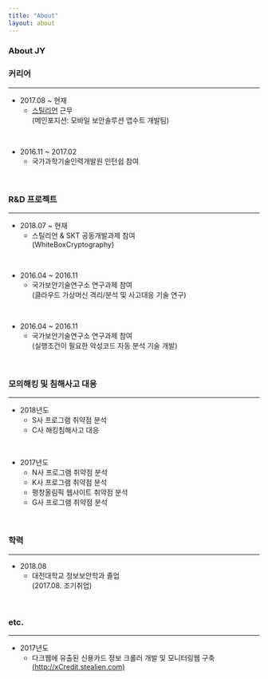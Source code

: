 ```yaml
---
title: "About"
layout: about
---
```


### About JY  


### **커리어**
* * *
- 2017.08 ~ 현재
  + [스틸리언](https://www.stealien.com/) 근무  
      (메인포지션: 모바일 보안솔루션 앱수트 개발팀)  
<br>  

- 2016.11 ~ 2017.02
  + 국가과학기술인력개발원 인턴쉽 참여  

  
<br> 

### **R&D 프로젝트**
* * *

- 2018.07 ~ 현재
  + 스틸리언 & SKT 공동개발과제 참여  
     (WhiteBoxCryptography)  
<br>

- 2016.04 ~ 2016.11 
  + 국가보안기술연구소 연구과제 참여  
     (클라우드 가상머신 격리/분석 및 사고대응 기술 연구)  
<br>    

- 2016.04 ~ 2016.11 
  + 국가보안기술연구소 연구과제 참여  
     (실행조건이 필요한 악성코드 자동 분석 기술 개발)

<br> 

### **모의해킹 및 침해사고 대응**
* * *

- 2018년도
  + S사 프로그램 취약점 분석
  + C사 해킹침해사고 대응
<br>

- 2017년도
  + N사 프로그램 취약점 분석
  + K사 프로그램 취약점 분석
  + 평창올림픽 웹사이트 취약점 분석
  + G사 프로그램 취약점 분석


<br> 

### **학력**
* * *

- 2018.08 
  + 대전대학교 정보보안학과 졸업  
     (2017.08. 조기취업)
    

<br>

### **etc.**
* * *

- 2017년도
  + 다크웹에 유출된 신용카드 정보 크롤러 개발 및 모니터링웹 구축  
     [(http://xCredit.stealien.com)](http://xCredit.stealien.com/)



